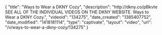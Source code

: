 {
    "title": "Ways to Wear a DKNY Cozy",
    "description": "http:\/\/dkny.co\/pBkvte SEE ALL OF THE INDIVIDUAL VIDEOS ON THE DKNY WEBSITE. Ways to Wear a DKNY Cozy.",
    "videoid": "134275",
    "date_created": "1385407752",
    "date_modified": "1418181114",
    "type": "captivate",
    "layout": "video",
    "url": "\/v\/ways-to-wear-a-dkny-cozy\/134275"
}